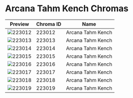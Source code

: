 # Arcana Tahm Kench Chromas

| Preview | Chroma ID | Name |
|---------|-----------|------|
| ![223012](https://raw.communitydragon.org/latest/plugins/rcp-be-lol-game-data/global/default/v1/champion-chroma-images/223/223012.png) | 223012 | Arcana Tahm Kench |
| ![223013](https://raw.communitydragon.org/latest/plugins/rcp-be-lol-game-data/global/default/v1/champion-chroma-images/223/223013.png) | 223013 | Arcana Tahm Kench |
| ![223014](https://raw.communitydragon.org/latest/plugins/rcp-be-lol-game-data/global/default/v1/champion-chroma-images/223/223014.png) | 223014 | Arcana Tahm Kench |
| ![223015](https://raw.communitydragon.org/latest/plugins/rcp-be-lol-game-data/global/default/v1/champion-chroma-images/223/223015.png) | 223015 | Arcana Tahm Kench |
| ![223016](https://raw.communitydragon.org/latest/plugins/rcp-be-lol-game-data/global/default/v1/champion-chroma-images/223/223016.png) | 223016 | Arcana Tahm Kench |
| ![223017](https://raw.communitydragon.org/latest/plugins/rcp-be-lol-game-data/global/default/v1/champion-chroma-images/223/223017.png) | 223017 | Arcana Tahm Kench |
| ![223018](https://raw.communitydragon.org/latest/plugins/rcp-be-lol-game-data/global/default/v1/champion-chroma-images/223/223018.png) | 223018 | Arcana Tahm Kench |
| ![223019](https://raw.communitydragon.org/latest/plugins/rcp-be-lol-game-data/global/default/v1/champion-chroma-images/223/223019.png) | 223019 | Arcana Tahm Kench |